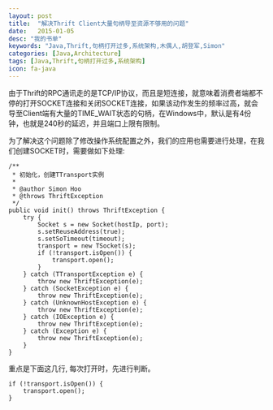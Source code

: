 ```yaml
---
layout: post
title:  "解决Thrift Client大量句柄导至资源不够用的问题"
date:   2015-01-05
desc: "我的书单"
keywords: "Java,Thrift,句柄打开过多,系统架构,木偶人,胡登军,Simon"
categories: [Java,Architecture]
tags: [Java,Thrift,句柄打开过多,系统架构]
icon: fa-java
---
```


由于Thrift的RPC通讯走的是TCP/IP协议，而且是短连接，就意味着消费者端都不停的打开SOCKET连接和关闭SOCKET连接，如果该动作发生的频率过高，就会导至Client端有大量的TIME_WAIT状态的句柄，在Windows中，默认是有4份钟，也就是240秒的延迟，并且端口上限有限制。

为了解决这个问题除了修改操作系统配置之外，我们的应用也需要进行处理，在我们创建SOCKET时，需要做如下处理:

```
/**
 * 初始化，创建TTransport实例
 * 
 * @author Simon Hoo
 * @throws ThriftException
 */
public void init() throws ThriftException {
	try {
		Socket s = new Socket(hostIp, port);
		s.setReuseAddress(true);
		s.setSoTimeout(timeout);
		transport = new TSocket(s);
		if (!transport.isOpen()) {
			transport.open();
		}
	} catch (TTransportException e) {
		throw new ThriftException(e);
	} catch (SocketException e) {
		throw new ThriftException(e);
	} catch (UnknownHostException e) {
		throw new ThriftException(e);
	} catch (IOException e) {
		throw new ThriftException(e);
	} catch (Exception e) {
		throw new ThriftException(e);
	}
}
```

重点是下面这几行, 每次打开时，先进行判断。
```
if (!transport.isOpen()) {
	transport.open();
}
```
